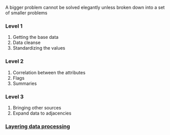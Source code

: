 A bigger problem cannot be solved elegantly unless broken down into a set of smaller problems

### Level 1
1. Getting the base data
2. Data cleanse
3. Standardizing the values

### Level 2
1. Correlation between the attributes
2. Flags
3. Summaries

### Level 3
1. Bringing other sources
2. Expand data to adjacencies 


### [Layering data processing ](/adhocAnalysisRequest.sql)
